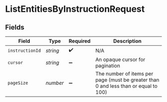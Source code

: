 # ListEntitiesByInstructionRequest


## Fields

| Field                                                                               | Type                                                                                | Required                                                                            | Description                                                                         |
| ----------------------------------------------------------------------------------- | ----------------------------------------------------------------------------------- | ----------------------------------------------------------------------------------- | ----------------------------------------------------------------------------------- |
| `instructionId`                                                                     | *string*                                                                            | :heavy_check_mark:                                                                  | N/A                                                                                 |
| `cursor`                                                                            | *string*                                                                            | :heavy_minus_sign:                                                                  | An opaque cursor for pagination                                                     |
| `pageSize`                                                                          | *number*                                                                            | :heavy_minus_sign:                                                                  | The number of items per page (must be greater than 0 and less than or equal to 100) |